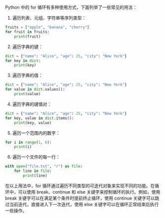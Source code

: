 Python 中的 for 循环有多种使用方式，下面列举了一些常见的用法：

1. 遍历列表、元组、字符串等序列类型：

```py
fruits = ["apple", "banana", "cherry"]
for fruit in fruits:
    print(fruit)
```

2. 遍历字典的键：

```py
dict = {"name": "Alice", "age": 25, "city": "New York"}
for key in dict:
    print(key)
```

3. 遍历字典的值：

```py
dict = {"name": "Alice", "age": 25, "city": "New York"}
for value in dict.values():
    print(value)
```

4. 遍历字典的键值对：

```py
dict = {"name": "Alice", "age": 25, "city": "New York"}
for key, value in dict.items():
    print(key, value)
```

5. 遍历一个范围内的数字：

```py
for i in range(1, 6):
    print(i)
```

6. 遍历一个文件的每一行：

```py
with open("file.txt", "r") as file:
    for line in file:
        print(line)
```

在以上用法中，for 循环通过遍历不同类型的可迭代对象来实现不同的功能。在循环中，可以使用 break、continue 和 else 关键字来控制循环的执行。例如，使用 break 关键字可以在满足某个条件时提前终止循环，使用 continue 关键字可以跳过当前迭代，直接进入下一次迭代，使用 else 关键字可以在循环正常结束后执行一些操作。